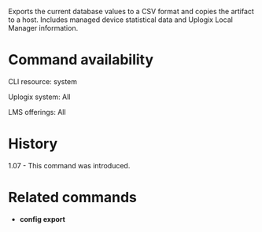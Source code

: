 <!-- 5.4 -->

Exports the current database values to a CSV format and copies the artifact to a host.  Includes managed device statistical data and Uplogix Local Manager information.

# Command availability 

CLI resource: system

Uplogix system: All

LMS offerings: All

# History 

1.07 - This command was introduced.

# Related commands 

- **config export**
